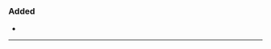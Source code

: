 ### Added
- 

---



<!--
Types of changes:

- Added: for new features
- Changed: for changes in existing functionality
- Deprecated: for soon-to-be removed features
- Removed: for now removed features
- Fixed: for any bug fixes
- Security: in case of vulnerabilities

Pull Request checklist:

* Did you add a proper title?
  * Start with a verb e.g. _Fixed_ or _Updated_ (past participle)
  * Only a capital at the start of the title (except for brand names e.g. _GitHub_)
  * No punctuation
* Did you link it to the corresponding issue(s)?
* Did you follow https://keepachangelog.com/en/1.1.0/ for the description?
-->
